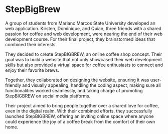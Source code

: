 # StepBigBrew

A group of students from Mariano Marcos State University developed an web application. Kirsten, Dominique, and Quian, three friends with a shared passion for coffee and web development, were nearing the end of their web development course. For their final project, they brainstormed ideas that combined their interests.

They decided to create StepBIGBREW, an online coffee shop concept. Their goal was to build a website that not only showcased their web development skills but also provided a virtual space for coffee enthusiasts to connect and enjoy their favorite brews.

Together, they collaborated on designing the website, ensuring it was user-friendly and visually appealing, handling the coding aspect, making sure all functionalities worked seamlessly, and taking charge of promoting StepBIGBREW on social media platforms.

Their project aimed to bring people together over a shared love for coffee, even in the digital realm. With their combined efforts, they successfully launched StepBIGBREW, offering an inviting online space where anyone could experience the joy of a coffee break from the comfort of their own home.
